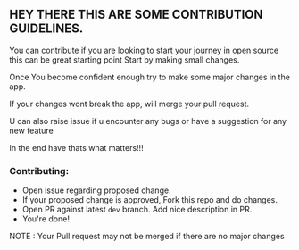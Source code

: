 ## HEY THERE THIS ARE SOME CONTRIBUTION GUIDELINES.

You can contribute if you are looking to start your journey in open source this can be great starting point
Start by making small changes.

Once You become confident enough try to make some major changes in the app.

If your changes wont break the app, will merge your pull request.

U can also raise issue if u encounter any bugs or have a suggestion for any new feature

In the end have thats what matters!!!



### Contributing:

- Open issue regarding proposed change.
- If your proposed change is approved, Fork this repo and do changes.
- Open PR against latest `dev` branch. Add nice description in PR.
- You're done!

 NOTE : Your Pull request may not be merged if there are no major changes 

